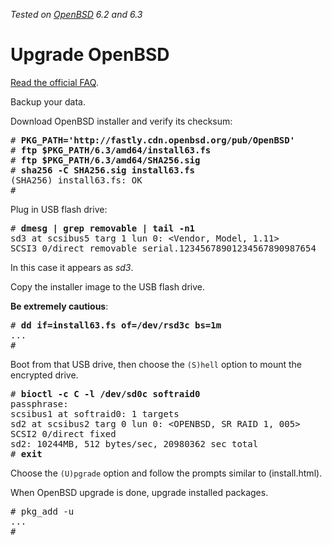 _Tested on [OpenBSD](/openbsd/) 6.2 and 6.3_

# Upgrade OpenBSD

[Read the official FAQ](https://www.openbsd.org/faq/upgrade63.html).

Backup your data.

Download OpenBSD installer and verify its checksum:

<pre>
# <b>PKG_PATH='http://fastly.cdn.openbsd.org/pub/OpenBSD'</b>
# <b>ftp $PKG_PATH/6.3/amd64/install63.fs</b>
# <b>ftp $PKG_PATH/6.3/amd64/SHA256.sig</b>
# <b>sha256 -C SHA256.sig install63.fs</b>
(SHA256) install63.fs: OK
#
</pre>

Plug in USB flash drive:

<pre>
# <b>dmesg | grep removable | tail -n1</b>
sd3 at scsibus5 targ 1 lun 0: &lt;Vendor, Model, 1.11&gt;
SCSI3 0/direct removable serial.12345678901234567890987654
</pre>

In this case it appears as _sd3_.

Copy the installer image to the USB flash drive.

**Be extremely cautious**:

<pre>
# <b>dd if=install63.fs of=/dev/rsd3c bs=1m</b>
...
#
</pre>

Boot from that USB drive, then choose the `(S)hell` option to mount
the encrypted drive.

<pre>
# <b>bioctl -c C -l /dev/sd0c softraid0</b>
passphrase:
scsibus1 at softraid0: 1 targets
sd2 at scsibus2 targ 0 lun 0: &lt;OPENBSD, SR RAID 1, 005&gt;
SCSI2 0/direct fixed
sd2: 10244MB, 512 bytes/sec, 20980362 sec total
# <b>exit</b>
</pre>

Choose the `(U)pgrade` option and follow the prompts similar to (install.html).

When OpenBSD upgrade is done, upgrade installed packages.

<pre>
# pkg_add -u
...
#
</pre>
